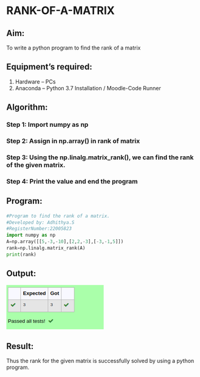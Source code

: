 # RANK-OF-A-MATRIX
## Aim:
To write a python program to find the rank of a matrix
## Equipment’s required:
1. 	Hardware – PCs
2. 	Anaconda – Python 3.7 Installation / Moodle-Code Runner
## Algorithm:
### Step 1: Import numpy as np
### Step 2: Assign in np.array() in rank of matrix


### Step 3: Using the np.linalg.matrix_rank(), we can find the rank of the given matrix.
### Step 4: Print the value and end the program
## Program:
```python
#Program to find the rank of a matrix.
#Developed by: Adhithya.S
#RegisterNumber:22005823
import numpy as np
A=np.array([[5,-3,-10],[2,2,-3],[-3,-1,5]])
rank=np.linalg.matrix_rank(A)
print(rank)
```
## Output:
![OUTPUT](/file2.png)
## Result:
Thus the rank for the given matrix is successfully solved by  using a python program.

